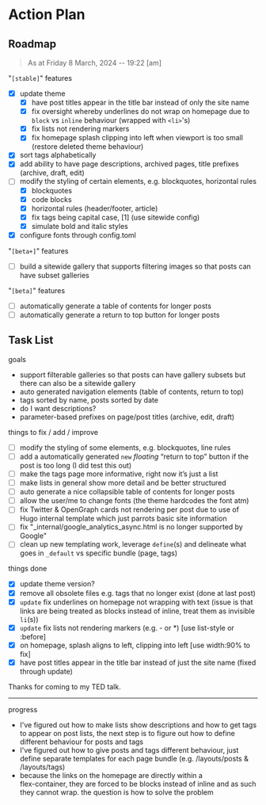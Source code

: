 # Action Plan

## Roadmap

> As at Friday 8 March, 2024 -- 19:22 [am]

"`[stable]`" features

- [x] update theme
  - [x] have post titles appear in the title bar instead of only the site name
  - [x] fix oversight whereby underlines do not wrap on homepage due to `block` vs `inline` behaviour (wrapped with `<li>`'s)
  - [x] fix lists not rendering markers
  - [x] fix homepage splash clipping into left when viewport is too small (restore deleted theme behaviour)
- [x] sort tags alphabetically
- [x] add ability to have page descriptions, archived pages, title prefixes (archive, draft, edit)
- [ ] modify the styling of certain elements, e.g. blockquotes, horizontal rules
  - [x] blockquotes
  - [x] code blocks
  - [x] horizontal rules (header/footer, article)
  - [x] fix tags being capital case, [1] (use sitewide config)
  - [x] simulate bold and italic styles
- [x] configure fonts through config.toml

"`[beta+]`" features

- [ ] build a sitewide gallery that supports filtering images so that posts can have subset galleries

"`[beta]`" features

- [ ] automatically generate a table of contents for longer posts
- [ ] automatically generate a return to top button for longer posts

## Task List

goals

- support filterable galleries so that posts can have gallery subsets but there can also be a sitewide gallery
- auto generated navigation elements (table of contents, return to top)
- tags sorted by name, posts sorted by date
- do I want descriptions?
- parameter-based prefixes on page/post titles (archive, edit, draft)

things to fix / add / improve

- [ ] modify the styling of some elements, e.g. blockquotes, line rules
- [ ] add a automatically generated `new` *floating* “return to top” button if the post is too long (I did test this out)
- [ ] make the tags page more informative, right now it’s just a list
- [ ] make lists in general show more detail and be better structured
- [ ] auto generate a nice collapsible table of contents for longer posts
- [ ] allow the user/me to change fonts (the theme hardcodes the font atm)
- [ ] fix Twitter & OpenGraph cards not rendering per post due to use of Hugo internal template which just parrots basic site information
- [ ] fix "_internal/google_analytics_async.html is no longer supported by Google"
- [ ] clean up new templating work, leverage `define`(s) and delineate what goes in `_default` vs specific bundle (page, tags)

things done

- [x] update theme version?
- [x] remove all obsolete files e.g. tags that no longer exist (done at last post)
- [x] `update` fix underlines on homepage not wrapping with text (issue is that links are being treated as blocks instead of inline, treat them as invisible `li`(s))
- [x] `update` fix lists not rendering markers (e.g. - or *) [use list-style or :before]
- [x] on homepage, splash aligns to left, clipping into left [use width:90% to fix]
- [x] have post titles appear in the title bar instead of just the site name (fixed through update)

Thanks for coming to my TED talk.

----

progress

- I've figured out how to make lists show descriptions and how to get tags to appear on post lists, the next step is to figure out how to define different behaviour for posts and tags
- I've figured out how to give posts and tags different behaviour, just define separate templates for each page bundle (e.g. /layouts/posts & /layouts/tags)
- because the links on the homepage are directly within a <nav> flex-container, they are forced to be blocks instead of inline and as such they cannot wrap. the question is how to solve the problem

